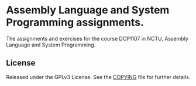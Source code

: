 Assembly Language and System Programming assignments.
====================================

The assignments and exercises for the course DCP1107 in NCTU,
Assembly Language and System Programming.

License
-------

Released under the GPLv3 License.  See the [COPYING][copying] file for further details.

[copying]: https://github.com/shaform/nctu-asm-99/blob/master/COPYING
